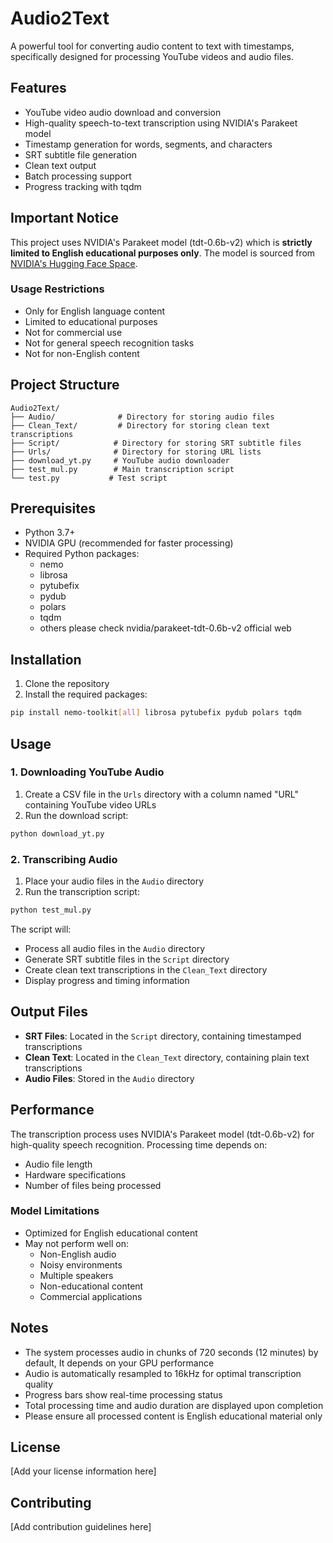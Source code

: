 # Audio2Text

A powerful tool for converting audio content to text with timestamps, specifically designed for processing YouTube videos and audio files.

## Features

- YouTube video audio download and conversion
- High-quality speech-to-text transcription using NVIDIA's Parakeet model
- Timestamp generation for words, segments, and characters
- SRT subtitle file generation
- Clean text output
- Batch processing support
- Progress tracking with tqdm

## Important Notice

This project uses NVIDIA's Parakeet model (tdt-0.6b-v2) which is **strictly limited to English educational purposes only**. The model is sourced from [NVIDIA's Hugging Face Space](https://huggingface.co/spaces/nvidia/parakeet-tdt-0.6b-v2).

### Usage Restrictions
- Only for English language content
- Limited to educational purposes
- Not for commercial use
- Not for general speech recognition tasks
- Not for non-English content

## Project Structure

```
Audio2Text/
├── Audio/              # Directory for storing audio files
├── Clean_Text/         # Directory for storing clean text transcriptions
├── Script/            # Directory for storing SRT subtitle files
├── Urls/              # Directory for storing URL lists
├── download_yt.py     # YouTube audio downloader
├── test_mul.py        # Main transcription script
└── test.py           # Test script
```

## Prerequisites

- Python 3.7+
- NVIDIA GPU (recommended for faster processing)
- Required Python packages:
  - nemo
  - librosa
  - pytubefix
  - pydub
  - polars
  - tqdm
  - others please check nvidia/parakeet-tdt-0.6b-v2 official web

## Installation

1. Clone the repository
2. Install the required packages:
```bash
pip install nemo-toolkit[all] librosa pytubefix pydub polars tqdm
```

## Usage

### 1. Downloading YouTube Audio

1. Create a CSV file in the `Urls` directory with a column named "URL" containing YouTube video URLs
2. Run the download script:
```bash
python download_yt.py
```

### 2. Transcribing Audio

1. Place your audio files in the `Audio` directory
2. Run the transcription script:
```bash
python test_mul.py
```

The script will:
- Process all audio files in the `Audio` directory
- Generate SRT subtitle files in the `Script` directory
- Create clean text transcriptions in the `Clean_Text` directory
- Display progress and timing information

## Output Files

- **SRT Files**: Located in the `Script` directory, containing timestamped transcriptions
- **Clean Text**: Located in the `Clean_Text` directory, containing plain text transcriptions
- **Audio Files**: Stored in the `Audio` directory

## Performance

The transcription process uses NVIDIA's Parakeet model (tdt-0.6b-v2) for high-quality speech recognition. Processing time depends on:
- Audio file length
- Hardware specifications
- Number of files being processed

### Model Limitations
- Optimized for English educational content
- May not perform well on:
  - Non-English audio
  - Noisy environments
  - Multiple speakers
  - Non-educational content
  - Commercial applications

## Notes

- The system processes audio in chunks of 720 seconds (12 minutes) by default, It depends on your GPU performance
- Audio is automatically resampled to 16kHz for optimal transcription quality
- Progress bars show real-time processing status
- Total processing time and audio duration are displayed upon completion
- Please ensure all processed content is English educational material only

## License

[Add your license information here]

## Contributing

[Add contribution guidelines here] 
